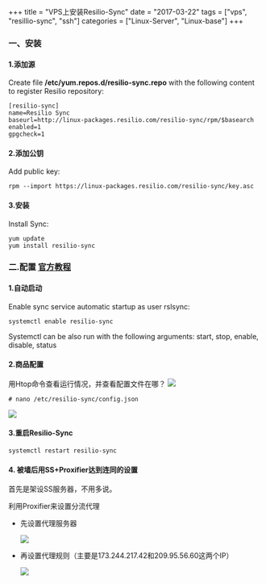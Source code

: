 +++
title = "VPS上安装Resilio-Sync"
date = "2017-03-22"
tags = ["vps", "resillio-sync", "ssh"]
categories = ["Linux-Server", "Linux-base"]
+++

### 一、安装
#### 1.添加源
Create file **/etc/yum.repos.d/resilio-sync.repo** with the following content to register Resilio repository:

```
[resilio-sync]
name=Resilio Sync
baseurl=http://linux-packages.resilio.com/resilio-sync/rpm/$basearch
enabled=1
gpgcheck=1
```

 <!-- more -->

#### 2.添加公钥
Add public key:
```
rpm --import https://linux-packages.resilio.com/resilio-sync/key.asc
```
#### 3.安装
Install Sync:
```
yum update
yum install resilio-sync
```
### 二.配置 **[官方教程](https://help.getsync.com/hc/en-us/articles/206178924-Installing-Sync-package-on-Linux)**

#### 1.自动启动
Enable sync service automatic startup as user rslsync:
```
systemctl enable resilio-sync
```
Systemctl can be also run with the following arguments: start, stop, enable, disable, status

#### 2.商品配置
用Htop命令查看运行情况，并查看配置文件在哪？
![](http://p.xbay.top/snipaste_20170322_175233.png)
```
# nano /etc/resilio-sync/config.json
```
![](http://p.xbay.top/snipaste_20170322_175155.png)
#### 3.重启Resilio-Sync
```
systemctl restart resilio-sync
```

#### 4. 被墙后用SS+Proxifier达到连同的设置

首先是架设SS服务器，不用多说。

利用Proxifier来设置分流代理

* 先设置代理服务器

  ![](http://p.jtree.cc/blog/20181205131855.png?imageslim)

* 再设置代理规则（主要是173.244.217.42和209.95.56.60这两个IP）

  ![](http://p.jtree.cc/blog/20181205131918.png?imageslim)


